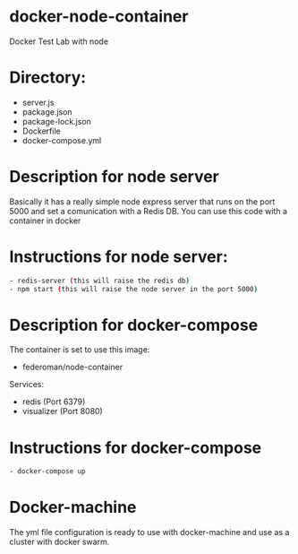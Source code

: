 # docker-node-container
Docker Test Lab with node

# Directory:

- server.js
- package.json
- package-lock.json
- Dockerfile
- docker-compose.yml


# Description for node server
Basically it has a really simple node express server that runs on the port 5000
and set a comunication with a Redis DB. You can use this code with a container in docker


# Instructions for node server:
```sh
- redis-server (this will raise the redis db)
- npm start (this will raise the node server in the port 5000)
```

# Description for docker-compose
The container is set to use this image:
- federoman/node-container

Services:
- redis (Port 6379)
- visualizer (Port 8080)


# Instructions for docker-compose
```sh
- docker-compose up 
```

# Docker-machine
The yml file configuration is ready to use with docker-machine and use as a cluster with docker swarm.
